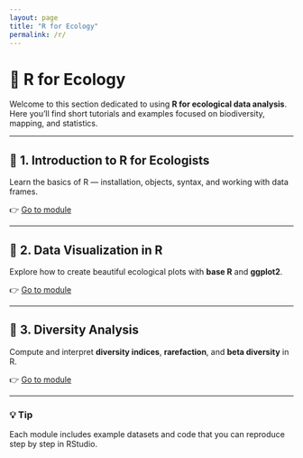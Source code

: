 ```yaml
---
layout: page
title: "R for Ecology"
permalink: /r/
---
```


# 🌿 R for Ecology

Welcome to this section dedicated to using **R for ecological data analysis**.  
Here you’ll find short tutorials and examples focused on biodiversity, mapping, and statistics.

---

## 📘 1. Introduction to R for Ecologists
Learn the basics of R — installation, objects, syntax, and working with data frames.

👉 [Go to module](_r/01-introduction/)

---

## 🎨 2. Data Visualization in R
Explore how to create beautiful ecological plots with **base R** and **ggplot2**.

👉 [Go to module](02-data-visualization/)

---

## 🌱 3. Diversity Analysis
Compute and interpret **diversity indices**, **rarefaction**, and **beta diversity** in R.

👉 [Go to module](03-diversity-analysis/)

---

### 💡 Tip
Each module includes example datasets and code that you can reproduce step by step in RStudio.
